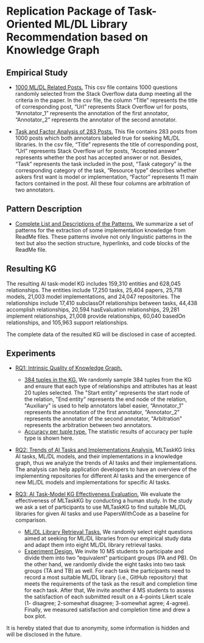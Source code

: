 # Replication Package of Task-Oriented ML/DL Library Recommendation based on Knowledge Graph
## Empirical Study
- [1000 ML/DL Related Posts.](https://github.com/MLTaskKG/MLTaskKG.github.io/tree/main/empirical_study/empirical_data_sample.xlsx)
This csv file contains 1000 questions randomly selected from the Stack Overflow data dump meeting all 
the criteria in the paper. In the csv file, the column “Title” represents the title of corresponding 
post, “Url” represents Stack Overflow url for posts, “Annotator_1” represents the annotation of the 
first annotator, “Annotator_2” represents the annotator of the second annotator.

- [Task and Factor Analysis of 283 Posts.](https://github.com/MLTaskKG/MLTaskKG.github.io/tree/main/empirical_study/empirical_data_annotation.xlsx)
This file contains 283 posts from 1000 posts which both annotators labeled true for seeking ML/DL 
libraries. In the csv file, “Title” represents the title of corresponding post, “Url” represents 
Stack Overflow url for posts, “Accepted answer” represents whether the post has accepted answer or not.
Besides, “Task” represents the task included in the post, “Task category” is the corresponding 
category of the task, “Resource type” describes whether askers first want is model or implementation, 
“Factor” represents 11 main factors contained in the post. All these four columns are arbitration of 
two annotators.

## Pattern Description
- [Complete List and Descriptions of the Patterns.](https://github.com/MLTaskKG/MLTaskKG.github.io/tree/main/pattern_description.xlsx)
We summarize a set of patterns for the extraction of some implementation knowledge from ReadMe files.
These patterns involve not only linguistic patterns in the text but also the section structure, hyperlinks, and code blocks of the ReadMe file. 

## Resulting KG
The resulting AI task-model KG includes 159,310 entities and 628,045
relationships. The entities include 17,250 tasks, 25,404 papers, 25,718
models, 21,003 model implementations, and 24,047 repositories. The relationships 
include 17,410 subclassOf relationships between tasks, 44,438 accomplish 
relationships, 20,594 hasEvaluation relationships, 29,281 implement relationships, 
21,008 provide relationships, 60,040 basedOn relationships, and 105,963
support relationships.

The complete data of the resulted KG will be disclosed in case of accepted. 

## Experiments
- [RQ1: Intrinsic Quality of Knowledge Graph.](https://github.com/MLTaskKG/MLTaskKG.github.io/tree/main/RQ1/)
    - [384 tuples in the KG.](https://github.com/MLTaskKG/MLTaskKG.github.io/tree/main/RQ1/KG_tuples_for_intrinsic_quality_evaluation.xlsx)
We randomly sample 384 tuples from the KG and ensure that each type of relationships and attributes has at least 20 tuples selected. 
The "Start entity" represents the start node of the relation, "End entity" represents the end node of the relation, 
"Auxiliary" is used to help annotators label easier, “Annotator_1” represents the annotation of the first annotator, “Annotator_2” 
represents the annotator of the second annotator, "Arbitration" represents the arbitration between two annotators. 
    - [Accuracy per tuple type.](https://github.com/MLTaskKG/MLTaskKG.github.io/tree/main/RQ1/Accuracy_per_triple_type.xlsx)
The statistic results of accuracy per tuple type is shown here.

- [RQ2: Trends of AI Tasks and Implementations Analysis.](https://github.com/MLTaskKG/MLTaskKG.github.io/tree/main/RQ2/)
MLTaskKG links AI tasks, ML/DL models, and their implementations in a knowledge 
graph, thus we analyze the trends of AI tasks and their implementations. The 
analysis can help application developers to have an overview of the implementing
repositories for different AI tasks and the emergence of new ML/DL models and
implementations for specific AI tasks.

- [RQ3: AI Task-Model KG Effectiveness Evaluation.](https://github.com/MLTaskKG/MLTaskKG.github.io/tree/main/RQ3/)
We evaluate the effectiveness of MLTaskKG by conducting a human
study. In the study we ask a set of participants to use MLTaskKG to
find suitable ML/DL libraries for given AI tasks and use 
PapersWithCode as a baseline for comparison. 
    - [ML/DL Library Retrieval Tasks.](https://github.com/MLTaskKG/MLTaskKG.github.io/tree/main/RQ3/Tasks.docx)
We randomly select eight questions aimed at seeking for ML/DL libraries from our
empirical study data and adapt them into eight ML/DL library retrieval tasks.
    - [Experiment Design.](https://github.com/MLTaskKG/MLTaskKG.github.io/tree/main/RQ3/)
We invite 10 MS students to participate and divide
them into two “equivalent” participant groups (PA and PB).
On the other hand, we randomly divide the eight
tasks into two task groups (TA and TB) as well. For each task the 
participants need to record a most suitable ML/DL library 
(i.e., GitHub repository) that meets the requirements of the task 
as the result and completion time for each task. After that, We invite 
another 4 MS students to assess the satisfaction of each submitted result 
on a 4-points Likert scale (1- disagree; 2-somewhat disagree; 
3-somewhat agree; 4-agree). Finally, we measured satisfaction and 
completion time and drew a box plot.

It is hereby stated that due to anonymity, some information is hidden and will be disclosed in the future.
